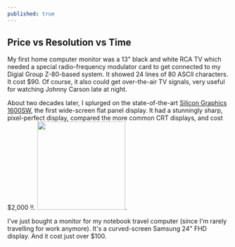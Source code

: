 ```yaml
---
published: true
---
```

## Price vs Resolution vs Time

My first home computer monitor was a 13" black and white RCA TV which needed a special radio-frequency modulator card to get connected to my Digial Group Z-80-based system. It showed 24 lines of 80 ASCII characters. It cost $90.
Of course, it also could get over-the-air TV signals, very useful for watching Johnny Carson late at night.

About two decades later, I splurged on the state-of-the-art [Silicon Graphics 1600SW](https://en.wikipedia.org/wiki/SGI_1600SW), the first wide-screen flat panel display. It had a stunningly sharp, pixel-perfect display, compared the more common CRT displays, and cost $2,000 !!. <img src="https://upload.wikimedia.org/wikipedia/en/5/52/SGI1600sw.jpg" style="width:200px">.

I've just bought a monitor for my notebook travel computer (since I'm rarely travelling for work anymore). It's a curved-screen Samsung 24" FHD display. And it cost just over $100.

